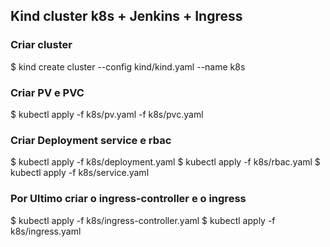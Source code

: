 ##  Kind cluster k8s + Jenkins + Ingress



### Criar cluster
$ kind create cluster --config kind/kind.yaml --name k8s

### Criar PV e PVC
$ kubectl apply -f k8s/pv.yaml -f k8s/pvc.yaml

### Criar Deployment service e rbac
$ kubectl apply -f k8s/deployment.yaml
$ kubectl apply -f k8s/rbac.yaml
$ kubectl apply -f k8s/service.yaml

### Por Ultimo criar o ingress-controller e o ingress
$ kubectl apply -f k8s/ingress-controller.yaml
$ kubectl apply -f k8s/ingress.yaml
